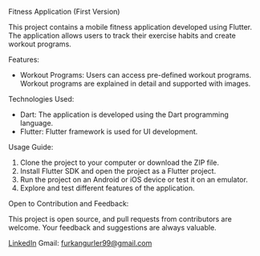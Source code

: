 Fitness Application (First Version)

This project contains a mobile fitness application developed using Flutter. The application allows users to track their exercise habits and create workout programs.

Features:

- Workout Programs: Users can access pre-defined workout programs. Workout programs are explained in detail and supported with images.

Technologies Used:

- Dart: The application is developed using the Dart programming language.
- Flutter: Flutter framework is used for UI development.

Usage Guide:

1. Clone the project to your computer or download the ZIP file.
2. Install Flutter SDK and open the project as a Flutter project.
3. Run the project on an Android or iOS device or test it on an emulator.
4. Explore and test different features of the application.

Open to Contribution and Feedback:

This project is open source, and pull requests from contributors are welcome. Your feedback and suggestions are always valuable.

[LinkedIn](https://www.linkedin.com/in/davut-furkan-gurler-/) 
Gmail: furkangurler99@gmail.com
